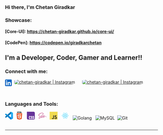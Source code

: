 ### Hi there, I'm Chetan Giradkar

### Showcase: 
#### [Core-UI]: https://chetan-giradkar.github.io/core-ui/
#### [CodePen]: https://codepen.io/giradkarchetan

## I'm a Developer, Coder, Gamer and Learner!!

### Connect with me:

[<img align="left" alt="chetan-giradkar | LinkedIn" width="22px" src="https://github.com/chetan-giradkar/chetan-giradkar/blob/master/linkedIn.svg?raw=true" style="border-radius:10%"/>][linkedin]&nbsp;
[<img alt="chetan-giradkar | Instagram" width="22px" src="https://www.instagram.com/static/images/ico/apple-touch-icon-76x76-precomposed.png/666282be8229.png" style="border-radius:20%" />][instagram]&nbsp;&nbsp;&nbsp;&nbsp;&nbsp;
[<img alt="chetan-giradkar | Instagram" width="34px" src="https://seeklogo.com/images/M/medium-logo-F0ACFCCD58-seeklogo.com.png" style="border-radius:20%" />][medium]&nbsp;

<br />

### Languages and Tools:

<img align="left" alt="Visual Studio Code" width="26px" src="https://raw.githubusercontent.com/github/explore/80688e429a7d4ef2fca1e82350fe8e3517d3494d/topics/visual-studio-code/visual-studio-code.png" /> &nbsp;
<img alt="HTML5" width="26px" src="https://raw.githubusercontent.com/github/explore/80688e429a7d4ef2fca1e82350fe8e3517d3494d/topics/html/html.png" /> &nbsp;
<img alt="CSS3" width="26px" src="https://raw.githubusercontent.com/github/explore/80688e429a7d4ef2fca1e82350fe8e3517d3494d/topics/css/css.png" /> &nbsp;
<img alt="Sass" width="26px" src="https://raw.githubusercontent.com/github/explore/80688e429a7d4ef2fca1e82350fe8e3517d3494d/topics/sass/sass.png" /> &nbsp;
<img alt="JavaScript" width="26px" src="https://raw.githubusercontent.com/github/explore/80688e429a7d4ef2fca1e82350fe8e3517d3494d/topics/javascript/javascript.png" /> &nbsp;
<img alt="React" width="26px" src="https://raw.githubusercontent.com/github/explore/80688e429a7d4ef2fca1e82350fe8e3517d3494d/topics/react/react.png" /> &nbsp;
<img alt="Golang" width="50px" src="https://golang.org/lib/godoc/images/go-logo-blue.svg" /> &nbsp;
<img alt="MySQL" width="42px" src="https://labs.mysql.com/common/logos/mysql-logo.svg?v2" />&nbsp;
<img alt="Git" width="46px" src="https://git-scm.com/images/logo@2x.png" />&nbsp;
<br />
<br />

---
[medium]: https://medium.com/@chetan.giradkar.162
[instagram]: https://www.instagram.com/_.chetan_
[linkedin]: https://www.linkedin.com/in/chetangiradkar/
